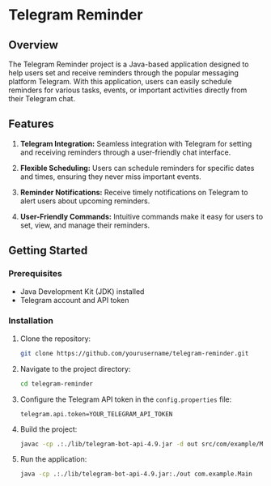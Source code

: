 # Telegram Reminder

## Overview
The Telegram Reminder project is a Java-based application designed to help users set and receive reminders through the popular messaging platform Telegram. With this application, users can easily schedule reminders for various tasks, events, or important activities directly from their Telegram chat.

## Features

1. **Telegram Integration:** Seamless integration with Telegram for setting and receiving reminders through a user-friendly chat interface.

2. **Flexible Scheduling:** Users can schedule reminders for specific dates and times, ensuring they never miss important events.

3. **Reminder Notifications:** Receive timely notifications on Telegram to alert users about upcoming reminders.

4. **User-Friendly Commands:** Intuitive commands make it easy for users to set, view, and manage their reminders.

## Getting Started

### Prerequisites
- Java Development Kit (JDK) installed
- Telegram account and API token

### Installation

1. Clone the repository:

    ```bash
    git clone https://github.com/yourusername/telegram-reminder.git
    ```

2. Navigate to the project directory:

    ```bash
    cd telegram-reminder
    ```

3. Configure the Telegram API token in the `config.properties` file:

    ```properties
    telegram.api.token=YOUR_TELEGRAM_API_TOKEN
    ```

4. Build the project:

    ```bash
    javac -cp .:./lib/telegram-bot-api-4.9.jar -d out src/com/example/Main.java
    ```

5. Run the application:

    ```bash
    java -cp .:./lib/telegram-bot-api-4.9.jar:./out com.example.Main
    ```

